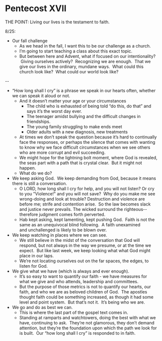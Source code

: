 # Pentecost XVII

THE POINT: Living our lives is the testament to faith.

8/25: 

* Our fall challenge
	* As we head in the fall, I want this to be our challenge as a church.  
	* I’m going to start teaching a class about this exact topic.
	* But between here and Advent, what if focused on our intentionality?  Giving ourselves actively?  Recognizing we are enough.  That we give our lives in the ordinary, mundane ways.  What could this church look like?  What could our world look like?

\--

* “How long shall I cry” is a phrase we speak in our hearts often, whether we can speak it aloud or not.  
	* And it doesn’t matter your age or your circumstances
		* The child who is exhausted of being told “do this, do that” and says it’s the worst day ever.
		* The teenager amidst bullying and the difficult changes in friendships.
		* The young family struggling to make ends meet
		* Older adults with a new diagnosis, new treatments
	* At times we don’t speak the question because it’s hard to continually face the responses, or perhaps the silence that comes with wanting to know why we face difficult circumstances when we see others who are more corrupt and evil succeeding.
	* We might hope for the lightning bolt moment, where God is revealed, the seas part with a path that is crystal clear.  But it might not happen.
	* What do we do?
* We keep asking God.  We keep demanding from God, because it means there is still a conversation.
	* O LORD, how long shall I cry for help, and you will not listen? Or cry to you "Violence!" and you will not save?  Why do you make me see wrong-doing and look at trouble? Destruction and violence are before me; strife and contention arise.  So the law becomes slack and justice never prevails. The wicked surround the righteous-- therefore judgment comes forth perverted.
	* Hab kept asking, kept lamenting, kept pushing God.  Faith is not the same as an unequivocal blind following.  A faith unexamined and unchallenged is likely to be blown over.
* We keep watching in places where we can see.
	* We still believe in the midst of the conversation that God will respond, but not always in the way we presume, or at the time we expect.  But like last week, we keep looking what what God might place in our laps. 
	* We’re not locating ourselves out on the far spaces, the edges, to listen for God.
* We give what we have (which is always and ever enough).
	* It’s so easy to want to quantify our faith - we have measures for what we give and who attends, leadership and committees.
	* But the purpose of those metrics is not to quantify our hearts, our faith, and who we are as beloved children of God.  The apostles thought faith could be something increased, as though it had some level and point system.  But that’s not it.  It’s being who we are.
* We go and do as best we can.
	* This is where the last part of the gospel text comes in.
	* Standing at ramparts and watchtowers, doing the best with what we have, continuing to ask.  They’re not glamorous, they don’t demand attention, but they’re the foundation upon which the path we look for is built.  Our “how long shall I cry” is responded to in faith.

